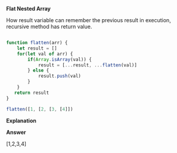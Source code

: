 **Flat Nested Array**

How result variable can remember the previous result in execution, recursive method has return value.

```javascript

function flatten(arr) {
    let result = []
    for(let val of arr) {
        if(Array.isArray(val)) {
            result = [...result, ...flatten(val)]
        } else {
            result.push(val)
        }
    }
   return result
}

flatten([1, [2, [3, [4]])

```

**Explanation**



**Answer**

[1,2,3,4]
